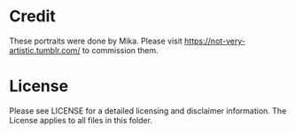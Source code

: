 # Credit

These portraits were done by Mika. Please visit https://not-very-artistic.tumblr.com/ to commission them.

# License

Please see LICENSE for a detailed licensing and disclaimer information. The License applies to all files in this folder.